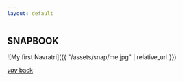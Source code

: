 ```yaml
---
layout: default
---
```


## SNAPBOOK


![My first Navratri]({{ "/assets/snap/me.jpg" | relative_url }})

[_yay_ back](./)
